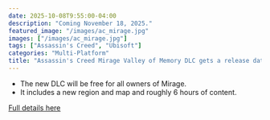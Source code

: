 ```yaml
---
date: 2025-10-08T9:55:00-04:00
description: "Coming November 18, 2025."
featured_image: "/images/ac_mirage.jpg"
images: ["/images/ac_mirage.jpg"]
tags: ["Assassin's Creed", "Ubisoft"]
categories: "Multi-Platform"
title: "Assassin's Creed Mirage Valley of Memory DLC gets a release date"
---
```


- The new DLC will be free for all owners of Mirage.
- It includes a new region and map and roughly 6 hours of content.

[Full details here](https://news.ubisoft.com/en-us/article/5TJWHqjuTNHSGd1Q0gPQJu/assassins-creed-mirage-valley-of-memory-launches-for-free-on-november-18)